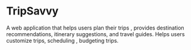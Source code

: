 # TripSavvy
A web application that helps users plan their trips , provides destination recommendations, itinerary suggestions, and travel guides. Helps users customize trips, scheduling , budgeting trips.
